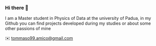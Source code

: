 ### Hi there 👋

I am a Master student in Physics of Data at the university of Padua, in my Github you can find projects developed during my studies or about some other passions of mine

:envelope: tommaso99.amico@gmail.com
